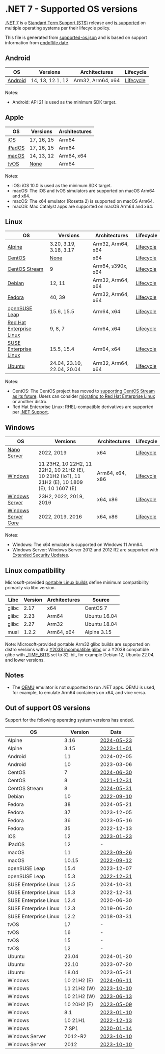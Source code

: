 # .NET 7 - Supported OS versions

[.NET 7](README.md) is a [Standard Term Support (STS)](../../release-policies.md) release and [is supported](../../support.md) on multiple operating systems per their lifecycle policy.

This file is generated from [supported-os.json](supported-os.json) and is based on support information from [endoflife.date](https://endoflife.date/).

## Android

OS                              | Versions                     | Architectures      | Lifecycle          |
--------------------------------|------------------------------|--------------------|--------------------|
[Android][0]                    | 14, 13, 12.1, 12             | Arm32, Arm64, x64  | [Lifecycle][1]     |

Notes:

* Android: API 21 is used as the minimum SDK target.

[0]: https://www.android.com/
[1]: https://support.google.com/android

## Apple

OS                              | Versions                     | Architectures      |
--------------------------------|------------------------------|--------------------|
[iOS][2]                        | 17, 16, 15                   | Arm64              |
[iPadOS][3]                     | 17, 16, 15                   | Arm64              |
[macOS][4]                      | 14, 13, 12                   | Arm64, x64         |
[tvOS][5]                       | [None][OOS]                  | Arm64              |

Notes:

* iOS: iOS 10.0 is used as the minimum SDK target.
* macOS: The iOS and tvOS simulators are supported on macOS Arm64 and x64.
* macOS: The x64 emulator (Rosetta 2) is supported on macOS Arm64.
* macOS: Mac Catalyst apps are supported on macOS Arm64 and x64.

[2]: https://developer.apple.com/ios/
[3]: https://developer.apple.com/ipados/
[4]: https://developer.apple.com/macos/
[5]: https://developer.apple.com/tvos/

## Linux

OS                              | Versions                     | Architectures      | Lifecycle          |
--------------------------------|------------------------------|--------------------|--------------------|
[Alpine][6]                     | 3.20, 3.19, 3.18, 3.17       | Arm32, Arm64, x64  | [Lifecycle][7]     |
[CentOS][8]                     | [None][OOS]                  | x64                | [Lifecycle][9]     |
[CentOS Stream][10]             | 9                            | Arm64, s390x, x64  | [Lifecycle][11]    |
[Debian][12]                    | 12, 11                       | Arm32, Arm64, x64  | [Lifecycle][13]    |
[Fedora][14]                    | 40, 39                       | Arm32, Arm64, x64  | [Lifecycle][15]    |
[openSUSE Leap][16]             | 15.6, 15.5                   | Arm64, x64         | [Lifecycle][17]    |
[Red Hat Enterprise Linux][18]  | 9, 8, 7                      | Arm64, x64         | [Lifecycle][19]    |
[SUSE Enterprise Linux][20]     | 15.5, 15.4                   | Arm64, x64         | [Lifecycle][21]    |
[Ubuntu][22]                    | 24.04, 23.10, 22.04, 20.04   | Arm32, Arm64, x64  | [Lifecycle][23]    |

Notes:

* CentOS: The CentOS project has moved to [supporting CentOS Stream as its future](https://blog.centos.org/2020/12/future-is-centos-stream/). Users can consider [migrating to Red Hat Enterprise Linux](https://www.redhat.com/en/blog/centos-linux-has-reached-its-end-life-eol) or another distro.
* Red Hat Enterprise Linux: RHEL-compatible derivatives are supported per [.NET Support](../../support.md).

[6]: https://alpinelinux.org/
[7]: https://alpinelinux.org/releases/
[8]: https://centos.org/
[9]: https://blog.centos.org/2023/04/end-dates-are-coming-for-centos-stream-8-and-centos-linux-7/
[10]: https://centos.org/
[11]: https://www.centos.org/cl-vs-cs/
[12]: https://www.debian.org/
[13]: https://wiki.debian.org/DebianReleases
[14]: https://fedoraproject.org/
[15]: https://fedoraproject.org/wiki/End_of_life
[16]: https://www.opensuse.org/
[17]: https://en.opensuse.org/Lifetime
[18]: https://access.redhat.com/
[19]: https://access.redhat.com/support/policy/updates/errata/
[20]: https://www.suse.com/
[21]: https://www.suse.com/lifecycle/
[22]: https://ubuntu.com/
[23]: https://wiki.ubuntu.com/Releases

## Windows

OS                              | Versions                     | Architectures      | Lifecycle          |
--------------------------------|------------------------------|--------------------|--------------------|
[Nano Server][24]               | 2022, 2019                   | x64                | [Lifecycle][25]    |
[Windows][26]                   | 11 23H2, 10 22H2, 11 22H2, 10 21H2 (E), 10 21H2 (IoT), 11 21H2 (E), 10 1809 (E), 10 1607 (E) | Arm64, x64, x86    | [Lifecycle][27]    |
[Windows Server][28]            | 23H2, 2022, 2019, 2016       | x64, x86           | [Lifecycle][29]    |
[Windows Server Core][30]       | 2022, 2019, 2016             | x64, x86           | [Lifecycle][31]    |

Notes:

* Windows: The x64 emulator is supported on Windows 11 Arm64.
* Windows Server: Windows Server 2012 and 2012 R2 are supported with [Extended Security Updates](https://learn.microsoft.com/windows-server/get-started/extended-security-updates-overview).

[24]: https://learn.microsoft.com/virtualization/windowscontainers/manage-containers/container-base-images
[25]: https://learn.microsoft.com/windows-server/get-started/windows-server-release-info
[26]: https://www.microsoft.com/windows/
[27]: https://support.microsoft.com/help/13853/windows-lifecycle-fact-sheet
[28]: https://www.microsoft.com/windows-server
[29]: https://learn.microsoft.com/windows-server/get-started/windows-server-release-info
[30]: https://learn.microsoft.com/virtualization/windowscontainers/manage-containers/container-base-images
[31]: https://learn.microsoft.com/windows-server/get-started/windows-server-release-info

## Linux compatibility

Microsoft-provided [portable Linux builds](../../linux.md) define minimum compatibility primarily via libc version.

Libc                     | Version  | Architectures      | Source             |
-------------------------|----------|--------------------|--------------------|
glibc                    | 2.17     | x64                | CentOS 7           |
glibc                    | 2.23     | Arm64              | Ubuntu 16.04       |
glibc                    | 2.27     | Arm32              | Ubuntu 18.04       |
musl                     | 1.2.2    | Arm64, x64         | Alpine 3.15        |

Note: Microsoft-provided portable Arm32 glibc builds are supported on distro versions with a [Y2038 incompatible glibc](https://github.com/dotnet/core/discussions/9285) or a Y2038 compatible glibc with [_TIME_BITS](https://www.gnu.org/software/libc/manual/html_node/Feature-Test-Macros.html) set to 32-bit, for example Debian 12, Ubuntu 22.04, and lower versions.

## Notes

* The [QEMU](https://www.qemu.org/) emulator is not supported to run .NET apps. QEMU is used, for example, to emulate Arm64 containers on x64, and vice versa.

## Out of support OS versions

Support for the following operating system versions has ended.

OS                              | Version                      | Date               |
--------------------------------|------------------------------|--------------------|
Alpine                          | 3.16                         | [2024-05-23](https://alpinelinux.org/posts/Alpine-3.16.9-3.17.7-3.18.6-released.html) |
Alpine                          | 3.15                         | [2023-11-01](https://alpinelinux.org/posts/Alpine-3.15.10-3.16.7-3.17.5-3.18.3-released.html) |
Android                         | 11                           | 2024-02-05         |
Android                         | 10                           | 2023-03-06         |
CentOS                          | 7                            | [2024-06-30](https://web.archive.org/web/20230711113909/https://wiki.centos.org/Manuals/ReleaseNotes/CentOS7.2009) |
CentOS                          | 8                            | [2021-12-31](https://web.archive.org/web/20230711113909/https://wiki.centos.org/Manuals/ReleaseNotes/CentOS8.2111) |
CentOS Stream                   | 8                            | [2024-05-31](http://web.archive.org/web/20230417021744/https://wiki.centos.org/Manuals/ReleaseNotes/CentOSStream) |
Debian                          | 10                           | [2022-09-10](https://www.debian.org/News/2022/20220910) |
Fedora                          | 38                           | 2024-05-21         |
Fedora                          | 37                           | 2023-12-05         |
Fedora                          | 36                           | 2023-05-16         |
Fedora                          | 35                           | 2022-12-13         |
iOS                             | 12                           | [2023-01-23](https://support.apple.com/HT209084) |
iPadOS                          | 12                           | -                  |
macOS                           | 11                           | [2023-09-26](https://support.apple.com/HT211896) |
macOS                           | 10.15                        | [2022-09-12](https://support.apple.com/HT210642) |
openSUSE Leap                   | 15.4                         | 2023-12-07         |
openSUSE Leap                   | 15.3                         | [2022-12-31](https://web.archive.org/web/20230521063245/https://doc.opensuse.org/release-notes/x86_64/openSUSE/Leap/15.3/) |
SUSE Enterprise Linux           | 12.5                         | 2024-10-31         |
SUSE Enterprise Linux           | 15.3                         | 2022-12-31         |
SUSE Enterprise Linux           | 12.4                         | 2020-06-30         |
SUSE Enterprise Linux           | 12.3                         | 2019-06-30         |
SUSE Enterprise Linux           | 12.2                         | 2018-03-31         |
tvOS                            | 17                           | -                  |
tvOS                            | 16                           | -                  |
tvOS                            | 15                           | -                  |
tvOS                            | 12                           | -                  |
Ubuntu                          | 23.04                        | 2024-01-20         |
Ubuntu                          | 22.10                        | 2023-07-20         |
Ubuntu                          | 18.04                        | 2023-05-31         |
Windows                         | 10 21H2 (E)                  | [2024-06-11](https://learn.microsoft.com/lifecycle/products/windows-10-enterprise-and-education) |
Windows                         | 11 21H2 (W)                  | [2023-10-10](https://learn.microsoft.com/windows/release-health/windows11-release-information) |
Windows                         | 10 21H2 (W)                  | [2023-06-13](https://learn.microsoft.com/windows/release-health/release-information) |
Windows                         | 10 20H2 (E)                  | [2023-05-09](https://learn.microsoft.com/windows/release-health/status-windows-10-20h2) |
Windows                         | 8.1                          | [2023-01-10](https://learn.microsoft.com/lifecycle/products/windows-81) |
Windows                         | 10 21H1                      | [2022-12-13](https://learn.microsoft.com/windows/release-health/status-windows-10-21h1) |
Windows                         | 7 SP1                        | [2020-01-14](https://learn.microsoft.com/lifecycle/products/windows-7) |
Windows Server                  | 2012-R2                      | [2023-10-10](https://learn.microsoft.com/lifecycle/products/windows-server-2012-r2) |
Windows Server                  | 2012                         | [2023-10-10](https://learn.microsoft.com/lifecycle/products/windows-server-2012) |

[OOS]: #out-of-support-os-versions
